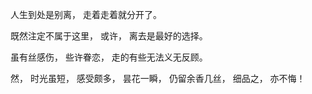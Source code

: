 人生到处是别离，
走着走着就分开了。

既然注定不属于这里，
或许，
离去是最好的选择。

虽有丝感伤，
些许眷恋，
走的有些无法义无反顾。

然，
时光虽短，
感受颇多，
昙花一瞬，
仍留余香几丝，
细品之，
亦不悔！